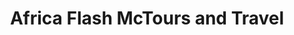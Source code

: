 ---
title: "Africa Flash McTours and Travel"
url: /nairobi/africa-flash-mctours-and-travel/
shop: Reisebüro
---